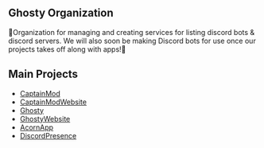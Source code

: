 ## Ghosty Organization


👻Organization for managing and creating services for listing discord bots & discord servers. We will also soon be making Discord bots for use once our projects takes off along with apps!👻

## Main Projects
- [CaptainMod](https://github.com/GhostyORG/CaptainMod)
- [CaptainModWebsite](https://github.com/GhostyORG/CaptainModweb)
- [Ghosty](https://github.com/GhostyORG/Ghosty)
- [GhostyWebsite](https://github.com/GhostyORG/Ghosty-web)
- [AcornApp](https://github.com/GhostyORG/Acorn)
- [DiscordPresence](https://github.com/GhostyORG/Discord_Presence)


<!--

**Here are some ideas to get you started:**

🙋‍♀️ A short introduction - what is your organization all about?
🌈 Contribution guidelines - how can the community get involved?
👩‍💻 Useful resources - where can the community find your docs? Is there anything else the community should know?
🍿 Fun facts - what does your team eat for breakfast?
🧙 Remember, you can do mighty things with the power of [Markdown](https://docs.github.com/github/writing-on-github/getting-started-with-writing-and-formatting-on-github/basic-writing-and-formatting-syntax)
-->
